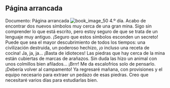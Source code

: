 ## Página arrancada
Documento: Página arrancada
![book_image_50](https://media.discordapp.net/attachments/1105643336989159555/1105648152037560430/50.jpg)
4.º día.
Acabo de encontrar dos nuevos símbolos muy cerca de una gran mina. Sigo sin comprender lo que está escrito, pero estoy seguro de que se trata de un lenguaje muy antiguo. ¡Seguro que estos símbolos esconden un secreto! Puede que sea el mayor descubrimiento de todos los tiempos: una civilización destruida, un poderoso hechizo, ¡o incluso una receta de cocina! Ja, ja, ja...
¡Basta de idioteces!
Las piedras que hay cerca de la mina están cubiertas de marcas de arañazos. Sin duda las hizo un animal con unos colmillos bien afilados... ¡Brrr! Me da escalofríos solo de pensarlo.
¡Debería volver al campamento! Ya regresaré mañana, con provisiones y el equipo necesario para extraer un pedazo de esas piedras. Creo que necesitaré varios días para estudiarlas bien.
